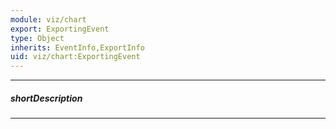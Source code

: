 ```yaml
---
module: viz/chart
export: ExportingEvent
type: Object
inherits: EventInfo,ExportInfo
uid: viz/chart:ExportingEvent
---
```

---
##### shortDescription
<!-- Description goes here -->

---
<!-- Description goes here -->